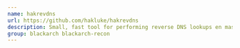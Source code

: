 ```yaml
---
name: hakrevdns
url: https://github.com/hakluke/hakrevdns
description: Small, fast tool for performing reverse DNS lookups en masse.
group: blackarch blackarch-recon
---
```

